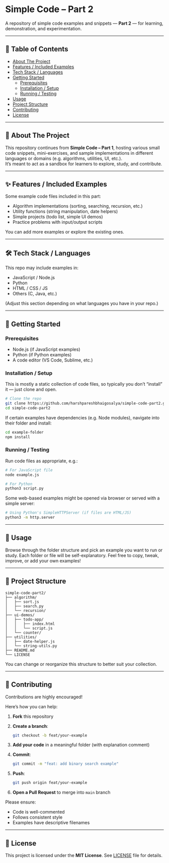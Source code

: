 
# Simple Code – Part 2

A repository of simple code examples and snippets — **Part 2** — for learning, demonstration, and experimentation.

---

## 📖 Table of Contents

- [About The Project](#-about-the-project)  
- [Features / Included Examples](#-features--included-examples)  
- [Tech Stack / Languages](#tech-stack--languages)  
- [Getting Started](#-getting-started)  
  - [Prerequisites](#prerequisites)  
  - [Installation / Setup](#installation--setup)  
  - [Running / Testing](#running--testing)  
- [Usage](#usage)  
- [Project Structure](#project-structure)  
- [Contributing](#contributing)  
- [License](#license)  

---

## 🎯 About The Project

This repository continues from **Simple Code – Part 1**, hosting various small code snippets, mini-exercises, and sample implementations in different languages or domains (e.g. algorithms, utilities, UI, etc.).  
It’s meant to act as a sandbox for learners to explore, study, and contribute.

---

## ✨ Features / Included Examples

Some example code files included in this part:

- Algorithm implementations (sorting, searching, recursion, etc.)  
- Utility functions (string manipulation, date helpers)  
- Simple projects (todo list, simple UI demos)  
- Practice problems with input/output scripts  

You can add more examples or explore the existing ones.

---

## 🛠 Tech Stack / Languages

This repo may include examples in:

- JavaScript / Node.js  
- Python  
- HTML / CSS / JS  
- Others (C, Java, etc.)  

(Adjust this section depending on what languages you have in your repo.)

---

## 🧰 Getting Started

### Prerequisites

- Node.js (if JavaScript examples)  
- Python (if Python examples)  
- A code editor (VS Code, Sublime, etc.)  

### Installation / Setup

This is mostly a static collection of code files, so typically you don’t “install” it — just clone and open.

```bash
# Clone the repo
git clone https://github.com/harshpareshbhaigosalya/simple-code-part2.git
cd simple-code-part2
````

If certain examples have dependencies (e.g. Node modules), navigate into their folder and install:

```bash
cd example-folder
npm install
```

### Running / Testing

Run code files as appropriate, e.g.:

```bash
# For JavaScript file
node example.js

# For Python
python3 script.py
```

Some web-based examples might be opened via browser or served with a simple server:

```bash
# Using Python's SimpleHTTPServer (if files are HTML/JS)
python3 -m http.server
```

---

## 🚀 Usage

Browse through the folder structure and pick an example you want to run or study. Each folder or file will be self-explanatory.
Feel free to copy, tweak, improve, or add your own examples!

---

## 📂 Project Structure

```
simple-code-part2/
├── algorithm/
│   ├── sort.js
│   ├── search.py
│   └── recursion/
├── ui-demos/
│   ├── todo-app/
│   │   ├── index.html
│   │   └── script.js
│   └── counter/
├── utilities/
│   ├── date-helper.js
│   └── string-utils.py
├── README.md
└── LICENSE
```

You can change or reorganize this structure to better suit your collection.

---

## 🤝 Contributing

Contributions are highly encouraged!

Here’s how you can help:

1. **Fork** this repository
2. **Create a branch**:

   ```bash
   git checkout -b feat/your-example
   ```
3. **Add your code** in a meaningful folder (with explanation comment)
4. **Commit**:

   ```bash
   git commit -m "feat: add binary search example"
   ```
5. **Push**:

   ```bash
   git push origin feat/your-example
   ```
6. **Open a Pull Request** to merge into `main` branch

Please ensure:

* Code is well-commented
* Follows consistent style
* Examples have descriptive filenames

---

## 📄 License

This project is licensed under the **MIT License**.
See [LICENSE](LICENSE) file for details.


